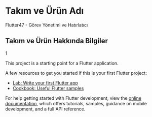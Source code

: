 # Takım ve Ürün Adı

Flutter47 - Görev Yönetimi ve Hatırlatıcı

## Takım ve Ürün Hakkında Bilgiler

1

This project is a starting point for a Flutter application.

A few resources to get you started if this is your first Flutter project:

- [Lab: Write your first Flutter app](https://docs.flutter.dev/get-started/codelab)
- [Cookbook: Useful Flutter samples](https://docs.flutter.dev/cookbook)

For help getting started with Flutter development, view the
[online documentation](https://docs.flutter.dev/), which offers tutorials,
samples, guidance on mobile development, and a full API reference.
